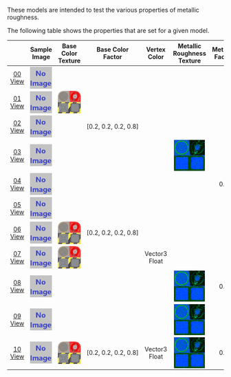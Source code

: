 These models are intended to test the various properties of metallic roughness.  
 
The following table shows the properties that are set for a given model.  

|   | Sample Image | Base Color Texture | Base Color Factor | Vertex Color | Metallic Roughness Texture | Metallic Factor | Roughness Factor |
| :---: | :---: | :---: | :---: | :---: | :---: | :---: | :---: |
| [00](Material_MetallicRoughness_00.gltf)<br>[View](https://bghgary.github.io/glTF-Asset-Generator/Preview/BabylonJS/?fileName=Material_MetallicRoughness_00.gltf) | [<img src="Thumbnails/Material_MetallicRoughness_00.png" align="middle">](SampleImages/Material_MetallicRoughness_00.png) |   |   |   |   |   |   |
| [01](Material_MetallicRoughness_01.gltf)<br>[View](https://bghgary.github.io/glTF-Asset-Generator/Preview/BabylonJS/?fileName=Material_MetallicRoughness_01.gltf) | [<img src="Thumbnails/Material_MetallicRoughness_01.png" align="middle">](SampleImages/Material_MetallicRoughness_01.png) | [<img src="Thumbnails/BaseColor_Plane.png" align="middle">](Textures/BaseColor_Plane.png) |   |   |   |   |   |
| [02](Material_MetallicRoughness_02.gltf)<br>[View](https://bghgary.github.io/glTF-Asset-Generator/Preview/BabylonJS/?fileName=Material_MetallicRoughness_02.gltf) | [<img src="Thumbnails/Material_MetallicRoughness_02.png" align="middle">](SampleImages/Material_MetallicRoughness_02.png) |   | [0.2,&nbsp;0.2,&nbsp;0.2,&nbsp;0.8] |   |   |   |   |
| [03](Material_MetallicRoughness_03.gltf)<br>[View](https://bghgary.github.io/glTF-Asset-Generator/Preview/BabylonJS/?fileName=Material_MetallicRoughness_03.gltf) | [<img src="Thumbnails/Material_MetallicRoughness_03.png" align="middle">](SampleImages/Material_MetallicRoughness_03.png) |   |   |   | [<img src="Thumbnails/MetallicRoughness_Plane.png" align="middle">](Textures/MetallicRoughness_Plane.png) |   |   |
| [04](Material_MetallicRoughness_04.gltf)<br>[View](https://bghgary.github.io/glTF-Asset-Generator/Preview/BabylonJS/?fileName=Material_MetallicRoughness_04.gltf) | [<img src="Thumbnails/Material_MetallicRoughness_04.png" align="middle">](SampleImages/Material_MetallicRoughness_04.png) |   |   |   |   | 0.0 |   |
| [05](Material_MetallicRoughness_05.gltf)<br>[View](https://bghgary.github.io/glTF-Asset-Generator/Preview/BabylonJS/?fileName=Material_MetallicRoughness_05.gltf) | [<img src="Thumbnails/Material_MetallicRoughness_05.png" align="middle">](SampleImages/Material_MetallicRoughness_05.png) |   |   |   |   |   | 0.0 |
| [06](Material_MetallicRoughness_06.gltf)<br>[View](https://bghgary.github.io/glTF-Asset-Generator/Preview/BabylonJS/?fileName=Material_MetallicRoughness_06.gltf) | [<img src="Thumbnails/Material_MetallicRoughness_06.png" align="middle">](SampleImages/Material_MetallicRoughness_06.png) | [<img src="Thumbnails/BaseColor_Plane.png" align="middle">](Textures/BaseColor_Plane.png) | [0.2,&nbsp;0.2,&nbsp;0.2,&nbsp;0.8] |   |   |   |   |
| [07](Material_MetallicRoughness_07.gltf)<br>[View](https://bghgary.github.io/glTF-Asset-Generator/Preview/BabylonJS/?fileName=Material_MetallicRoughness_07.gltf) | [<img src="Thumbnails/Material_MetallicRoughness_07.png" align="middle">](SampleImages/Material_MetallicRoughness_07.png) | [<img src="Thumbnails/BaseColor_Plane.png" align="middle">](Textures/BaseColor_Plane.png) |   | Vector3 Float |   |   |   |
| [08](Material_MetallicRoughness_08.gltf)<br>[View](https://bghgary.github.io/glTF-Asset-Generator/Preview/BabylonJS/?fileName=Material_MetallicRoughness_08.gltf) | [<img src="Thumbnails/Material_MetallicRoughness_08.png" align="middle">](SampleImages/Material_MetallicRoughness_08.png) |   |   |   | [<img src="Thumbnails/MetallicRoughness_Plane.png" align="middle">](Textures/MetallicRoughness_Plane.png) | 0.0 |   |
| [09](Material_MetallicRoughness_09.gltf)<br>[View](https://bghgary.github.io/glTF-Asset-Generator/Preview/BabylonJS/?fileName=Material_MetallicRoughness_09.gltf) | [<img src="Thumbnails/Material_MetallicRoughness_09.png" align="middle">](SampleImages/Material_MetallicRoughness_09.png) |   |   |   | [<img src="Thumbnails/MetallicRoughness_Plane.png" align="middle">](Textures/MetallicRoughness_Plane.png) |   | 0.0 |
| [10](Material_MetallicRoughness_10.gltf)<br>[View](https://bghgary.github.io/glTF-Asset-Generator/Preview/BabylonJS/?fileName=Material_MetallicRoughness_10.gltf) | [<img src="Thumbnails/Material_MetallicRoughness_10.png" align="middle">](SampleImages/Material_MetallicRoughness_10.png) | [<img src="Thumbnails/BaseColor_Plane.png" align="middle">](Textures/BaseColor_Plane.png) | [0.2,&nbsp;0.2,&nbsp;0.2,&nbsp;0.8] | Vector3 Float | [<img src="Thumbnails/MetallicRoughness_Plane.png" align="middle">](Textures/MetallicRoughness_Plane.png) | 0.0 | 0.0 |
 
